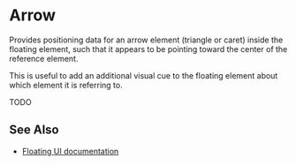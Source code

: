 # Arrow

Provides positioning data for an arrow element (triangle or caret) inside the floating element, such that it appears to be pointing toward the center of the reference element.

This is useful to add an additional visual cue to the floating element about which element it is referring to.

TODO

## See Also

-   [Floating UI documentation](https://floating-ui.com/docs/arrow)
